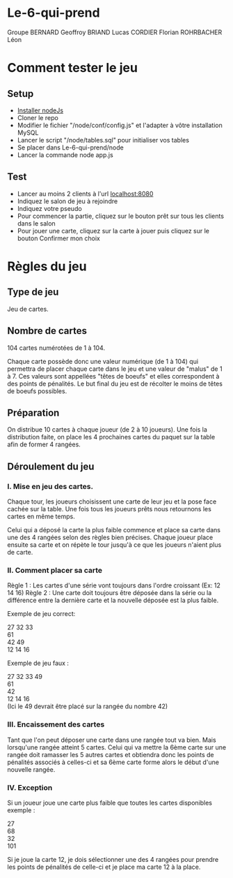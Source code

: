 # Le-6-qui-prend
Groupe BERNARD Geoffroy BRIAND Lucas CORDIER Florian ROHRBACHER Léon

# Comment tester le jeu

## Setup
  + [Installer nodeJs](https://nodejs.org/fr/) 
  + Cloner le repo
  + Modifier le fichier "/node/conf/config.js" et l'adapter à vôtre installation MySQL
  + Lancer le script "/node/tables.sql" pour initialiser vos tables
  + Se placer dans Le-6-qui-prend/node
  + Lancer la commande node app.js
  
## Test
  + Lancer au moins 2 clients à l'url [localhost:8080](http://localhost:8080)
  + Indiquez le salon de jeu à rejoindre 
  + Indiquez votre pseudo
  + Pour commencer la partie, cliquez sur le bouton prêt sur tous les clients dans le salon
  + Pour jouer une carte, cliquez sur la carte à jouer puis cliquez sur le bouton Confirmer mon choix

# Règles du jeu

## Type de jeu
Jeu de cartes.


## Nombre de cartes

104 cartes numérotées de 1 à 104.

Chaque carte possède donc une valeur numérique (de 1 à 104) qui permettra de placer chaque carte dans le jeu et une valeur de "malus" de 1 à 7. Ces valeurs sont appellées "têtes de boeufs" et elles correspondent à des points de pénalités. Le but final du jeu est de récolter le moins de têtes de boeufs possibles.

## Préparation

On distribue 10 cartes à chaque joueur (de 2 à 10 joueurs). Une fois la distribution faite, on place les 4 prochaines cartes du paquet sur la table afin de former 4 rangées.

## Déroulement du jeu

### I. Mise en jeu des cartes.

Chaque tour, les joueurs choisissent une carte de leur jeu et la pose face cachée sur la table. Une fois tous les joueurs prêts nous retournons les cartes en même temps.

Celui qui a déposé la carte la plus faible commence et place sa carte dans une des 4 rangées selon des règles bien précises. Chaque joueur place ensuite sa carte et on répète le tour jusqu'à ce que les joueurs n'aient plus de carte.


### II. Comment placer sa carte

Règle 1 : Les cartes d'une série vont toujours dans l'ordre croissant (Ex: 12 14 16)
Règle 2 : Une carte doit toujours être déposée dans la série ou la différence entre la dernière carte et la nouvelle déposée est la plus faible.


Exemple de jeu correct: 


27  32  33  </br>
61 </br>
42  49 </br>
12  14  16 </br>


Exemple de jeu faux : 

27  32  33  49 </br>
61   </br>
42 </br>
12  14  16 </br>
(Ici le 49 devrait être placé sur la rangée du nombre 42)


### III. Encaissement des cartes

Tant que l'on peut déposer une carte dans une rangée tout va bien. 
Mais lorsqu'une rangée atteint 5 cartes. Celui qui va mettre la 6ème carte sur une rangée doit ramasser les 5 autres cartes et obtiendra donc les points de pénalités associés à celles-ci et sa 6ème carte forme alors le début d'une nouvelle rangée.


### IV. Exception

Si un joueur joue une carte plus faible que toutes les cartes disponibles exemple :

27 </br>
68 </br>
32 </br>
101 </br>

Si je joue la carte 12, je dois sélectionner une des 4 rangées pour prendre les points de pénalités de celle-ci et je place ma carte 12 à la place.
